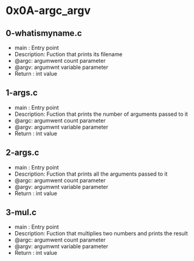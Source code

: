 # 0x0A-argc_argv
## 0-whatismyname.c
* main : Entry point
* Description: Fuction that prints its filename
* @argc: argumwent count parameter
* @argv: argumwnt variable parameter
* Return : int value
## 1-args.c
* main : Entry point
* Description: Fuction that prints the number of arguments passed to it
* @argc: argumwent count parameter
* @argv: argumwnt variable parameter
* Return : int value
## 2-args.c
* main : Entry point
* Description: Fuction that prints all the arguments passed to it
* @argc: argumwent count parameter
* @argv: argumwnt variable parameter
* Return : int value
## 3-mul.c
* main : Entry point
* Description: Fuction that multiplies two numbers and prints the result
* @argc: argumwent count parameter
* @argv: argumwnt variable parameter
* Return : int value
